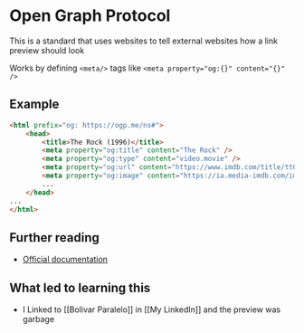 # Open Graph Protocol

This is a standard that uses websites to tell external websites how a link preview should look

Works by defining `<meta/>` tags like `<meta property="og:{}" content="{}" />`

## Example

```html
<html prefix="og: https://ogp.me/ns#">
    <head>
        <title>The Rock (1996)</title>
        <meta property="og:title" content="The Rock" />
        <meta property="og:type" content="video.movie" />
        <meta property="og:url" content="https://www.imdb.com/title/tt0117500/" />
        <meta property="og:image" content="https://ia.media-imdb.com/images/rock.jpg" />
        ...
    </head>
...
</html>
```

## Further reading

- [Official documentation](https://ogp.me/)

## What led to learning this

- I Linked to [[Bolivar Paralelo]] in [[My LinkedIn]] and the preview was garbage

